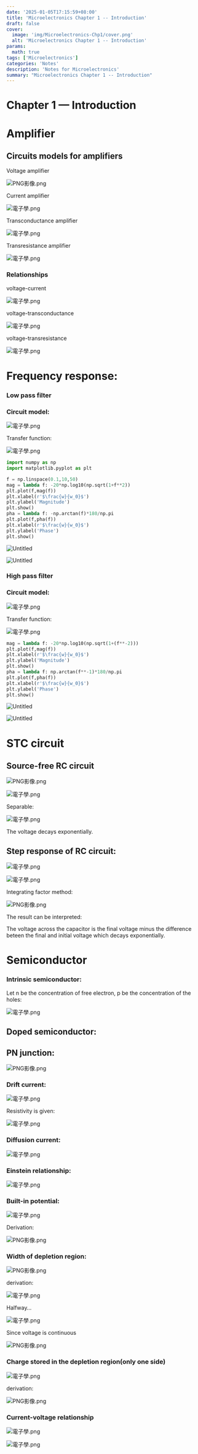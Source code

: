 ```yaml
---
date: '2025-01-05T17:15:59+08:00'
title: 'Microelectronics Chapter 1 -- Introduction'
draft: false
cover:
  image: 'img/Microelectronics-Chp1/cover.png'
  alt: 'Microelectronics Chapter 1 -- Introduction'
params:
  math: true
tags: ['Microelectronics']
categories: 'Notes'
description: 'Notes for Microelectronics'
summary: "Microelectronics Chapter 1 -- Introduction"
---
```



# Chapter 1 — Introduction

# Amplifier

## Circuits models for amplifiers

Voltage amplifier

![PNG影像.png](/img/Microelectronics-Chp1/PNG%25E5%25BD%25B1%25E5%2583%258F.png)

Current amplifier

![電子學.png](/img/Microelectronics-Chp1/%25E9%259B%25BB%25E5%25AD%2590%25E5%25AD%25B8.png)

Transconductance amplifier

![電子學.png](/img/Microelectronics-Chp1/%25E9%259B%25BB%25E5%25AD%2590%25E5%25AD%25B8%201.png)

Transresistance amplifier

![電子學.png](/img/Microelectronics-Chp1/%25E9%259B%25BB%25E5%25AD%2590%25E5%25AD%25B8%202.png)

### Relationships

voltage-current

![電子學.png](/img/Microelectronics-Chp1/%25E9%259B%25BB%25E5%25AD%2590%25E5%25AD%25B8%203.png)

voltage-transconductance

![電子學.png](/img/Microelectronics-Chp1/%25E9%259B%25BB%25E5%25AD%2590%25E5%25AD%25B8%204.png)

voltage-transresistance

![電子學.png](/img/Microelectronics-Chp1/%25E9%259B%25BB%25E5%25AD%2590%25E5%25AD%25B8%205.png)

# Frequency response:

### Low pass filter

### Circuit model:

![電子學.png](/img/Microelectronics-Chp1/%25E9%259B%25BB%25E5%25AD%2590%25E5%25AD%25B8%206.png)

Transfer function:

![電子學.png](/img/Microelectronics-Chp1/%25E9%259B%25BB%25E5%25AD%2590%25E5%25AD%25B8%207.png)

```python
import numpy as np
import matplotlib.pyplot as plt

f = np.linspace(0.1,10,50)
mag = lambda f: -20*np.log10(np.sqrt(1+f**2))
plt.plot(f,mag(f))
plt.xlabel(r'$\frac{w}{w_0}$')
plt.ylabel('Magnitude')
plt.show()
pha = lambda f: -np.arctan(f)*180/np.pi
plt.plot(f,pha(f))
plt.xlabel(r'$\frac{w}{w_0}$')
plt.ylabel('Phase')
plt.show()
```

![Untitled](/img/Microelectronics-Chp1/Untitled.png)

![Untitled](/img/Microelectronics-Chp1/Untitled%201.png)

### High pass filter

### Circuit model:

![電子學.png](/img/Microelectronics-Chp1/%25E9%259B%25BB%25E5%25AD%2590%25E5%25AD%25B8%208.png)

Transfer function:

![電子學.png](/img/Microelectronics-Chp1/%25E9%259B%25BB%25E5%25AD%2590%25E5%25AD%25B8%209.png)

```python
mag = lambda f: -20*np.log10(np.sqrt(1+(f**-2)))
plt.plot(f,mag(f))
plt.xlabel(r'$\frac{w}{w_0}$')
plt.ylabel('Magnitude')
plt.show()
pha = lambda f: np.arctan(f**-1)*180/np.pi
plt.plot(f,pha(f))
plt.xlabel(r'$\frac{w}{w_0}$')
plt.ylabel('Phase')
plt.show()
```

![Untitled](/img/Microelectronics-Chp1/Untitled%202.png)

![Untitled](/img/Microelectronics-Chp1/Untitled%203.png)

# STC circuit

## Source-free RC circuit

![PNG影像.png](/img/Microelectronics-Chp1/PNG%25E5%25BD%25B1%25E5%2583%258F%201.png)

![電子學.png](/img/Microelectronics-Chp1/%25E9%259B%25BB%25E5%25AD%2590%25E5%25AD%25B8%2010.png)

Separable:

![電子學.png](/img/Microelectronics-Chp1/%25E9%259B%25BB%25E5%25AD%2590%25E5%25AD%25B8%2011.png)

The voltage decays exponentially.

## Step response of RC circuit:

![電子學.png](/img/Microelectronics-Chp1/%25E9%259B%25BB%25E5%25AD%2590%25E5%25AD%25B8%2012.png)

![電子學.png](/img/Microelectronics-Chp1/%25E9%259B%25BB%25E5%25AD%2590%25E5%25AD%25B8%2013.png)

Integrating factor method:

![PNG影像.png](/img/Microelectronics-Chp1/PNG%25E5%25BD%25B1%25E5%2583%258F%202.png)

The result can be interpreted:

The voltage across the capacitor is the final voltage minus the difference beteen the final and initial voltage which decays exponentially.

# Semiconductor

### Intrinsic semiconductor:

Let n be the concentration of free electron, p be the concentration of the holes:

![電子學.png](/img/Microelectronics-Chp1/%25E9%259B%25BB%25E5%25AD%2590%25E5%25AD%25B8%2014.png)

## Doped semiconductor:

## PN junction:

![PNG影像.png](/img/Microelectronics-Chp1/PNG%25E5%25BD%25B1%25E5%2583%258F%203.png)

### Drift current:

![電子學.png](/img/Microelectronics-Chp1/%25E9%259B%25BB%25E5%25AD%2590%25E5%25AD%25B8%2015.png)

Resistivity is given:

![電子學.png](/img/Microelectronics-Chp1/%25E9%259B%25BB%25E5%25AD%2590%25E5%25AD%25B8%2016.png)

### Diffusion current:

![電子學.png](/img/Microelectronics-Chp1/%25E9%259B%25BB%25E5%25AD%2590%25E5%25AD%25B8%2017.png)

### Einstein relationship:

![電子學.png](/img/Microelectronics-Chp1/%25E9%259B%25BB%25E5%25AD%2590%25E5%25AD%25B8%2018.png)

### Built-in potential:

![電子學.png](/img/Microelectronics-Chp1/%25E9%259B%25BB%25E5%25AD%2590%25E5%25AD%25B8%2019.png)

Derivation:

![PNG影像.png](/img/Microelectronics-Chp1/PNG%25E5%25BD%25B1%25E5%2583%258F%204.png)

### Width of depletion region:

![PNG影像.png](/img/Microelectronics-Chp1/PNG%25E5%25BD%25B1%25E5%2583%258F%205.png)

derivation:

![電子學.png](/img/Microelectronics-Chp1/%25E9%259B%25BB%25E5%25AD%2590%25E5%25AD%25B8%2020.png)

Halfway…

![電子學.png](/img/Microelectronics-Chp1/%25E9%259B%25BB%25E5%25AD%2590%25E5%25AD%25B8%2021.png)

Since voltage is continuous

![PNG影像.png](/img/Microelectronics-Chp1/PNG%25E5%25BD%25B1%25E5%2583%258F%206.png)

### Charge stored in the depletion region(only one side)

![電子學.png](/img/Microelectronics-Chp1/%25E9%259B%25BB%25E5%25AD%2590%25E5%25AD%25B8%2022.png)

derivation:

![PNG影像.png](/img/Microelectronics-Chp1/PNG%25E5%25BD%25B1%25E5%2583%258F%207.png)

### Current-voltage relationship

![電子學.png](/img/Microelectronics-Chp1/%25E9%259B%25BB%25E5%25AD%2590%25E5%25AD%25B8%2023.png)

![電子學.png](/img/Microelectronics-Chp1/%25E9%259B%25BB%25E5%25AD%2590%25E5%25AD%25B8%2024.png)
